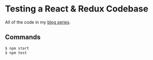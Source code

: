 # Testing a React & Redux Codebase

All of the code in my [blog series](http://silvenon.com/testing-react-and-redux).

## Commands

```sh
$ npm start
$ npm test
```
